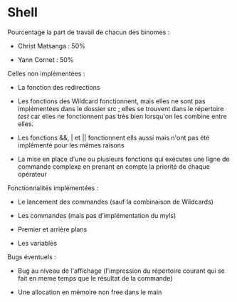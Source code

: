 # Shell

Pourcentage la part de travail de chacun des binomes :

* Christ Matsanga : 50%

* Yann Cornet : 50%

Celles non implémentées :

* La fonction des redirections

* Les fonctions des Wildcard fonctionnent, mais elles ne sont pas implémentées dans le dossier src ; elles se trouvent dans le répertoire *test* car elles ne fonctionnent pas très bien lorsqu'on les combine entre elles.

* Les fonctions &&, | et || fonctionnent ells aussi mais n'ont pas été implémenté pour les mêmes raisons

* La mise en place d'une ou plusieurs fonctions qui exécutes une ligne de commande complexe en prenant en compte la priorité de chaque opérateur

Fonctionnalités implémentées :

* Le lancement des commandes (sauf la combinaison de Wildcards)

* Les commandes (mais pas d’implémentation du myls)

* Premier et arrière plans

* Les variables

Bugs  éventuels :

* Bug au niveau de l'affichage (l'impression du répertoire courant qui se fait en meme temps que le résultat de la commande)

* Une allocation en mémoire non free dans le main
